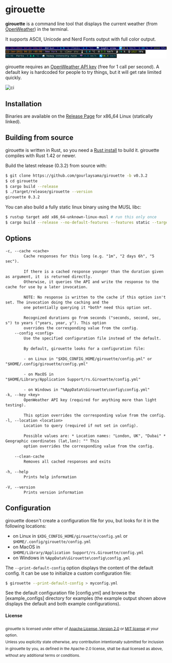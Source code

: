 # girouette

**girouette** is a command line tool that displays the current weather (from [OpenWeather])
in the terminal.

It supports ASCII, Unicode and Nerd Fonts output with full color output.

![examples of girouette output](screenshots/girouette_main.png)

girouette requires an [OpenWeather API key] (free for 1 call per second). A default key is hardcoded for people to try things, but it will get rate limited quickly.

![ci](https://github.com/gourlaysama/girouette/workflows/Continuous%20integration/badge.svg?branch=master)

## Installation

Binaries are available on the [Release Page] for x86_64 Linux (statically linked).

## Building from source

girouette is written in Rust, so you need a [Rust install] to build it. girouette compiles with
Rust 1.42 or newer.

Build the latest release (0.3.2) from source with:

```sh
$ git clone https://github.com/gourlaysama/girouette -b v0.3.2
$ cd girouette
$ cargo build --release
$ ./target/release/girouette --version
girouette 0.3.2
```

You can also build a fully static linux binary using the MUSL libc:

```sh
$ rustup target add x86_64-unknown-linux-musl # run this only once
$ cargo build --release --no-default-features --features static --target x86_64-unknown-linux-musl
```

## Options

```
-c, --cache <cache>          
        Cache responses for this long (e.g. "1m", "2 days 6h", "5 sec").

        If there is a cached response younger than the duration given as argument, it  is returned directly.
        Otherwise, it queries the API and write the response to the cache for use by a later invocation.

        NOTE: No response is written to the cache if this option isn't set. The invocation doing the caching and the
        one potentially querying it *both* need this option set.

        Recognized durations go from seconds ("seconds, second, sec, s") to years ("years, year, y"). This option
        overrides the corresponding value from the config.
    --config <config>        
        Use the specified configuration file instead of the default.

        By default, girouette looks for a configuration file:

        - on Linux in "$XDG_CONFIG_HOME/girouette/config.yml" or "$HOME/.config/girouette/config.yml"

        - on MacOS in "$HOME/Library/Application Support/rs.Girouette/config.yml"

        - on Windows in "%AppData%\Girouette\config\config.yml"
-k, --key <key>              
        OpenWeather API key (required for anything more than light testing).

        This option overrides the corresponding value from the config.
-l, --location <location>    
        Location to query (required if not set in config).

        Possible values are: * Location names: "London, UK", "Dubai" * Geographic coordinates (lat,lon): "" This
        option overrides the corresponding value from the config.

    --clean-cache    
        Removes all cached responses and exits

-h, --help           
        Prints help information

-V, --version        
        Prints version information

```

## Configuration

girouette doesn't create a configuration file for you, but looks for it in the following locations:
  * on Linux in `$XDG_CONFIG_HOME/girouette/config.yml` or `$HOME/.config/girouette/config.yml`
  * on MacOS in `$HOME/Library/Application Support/rs.Girouette/config.yml`
  * on Windows in `%AppData%\Girouette\config\config.yml`

The `--print-default-config` option displays the content of the default config. It can be use to initialize a custom configuration file:

```sh
$ girouette --print-default-config > myconfig.yml
```

See the default configuration file [config.yml] and browse the [example_configs] directory for examples (the example output shown above displays the default and both example configurations).

#### License

<sub>
girouette is licensed under either of <a href="LICENSE-APACHE">Apache License, Version 2.0</a> or <a href="LICENSE-MIT">MIT license</a> at your option.
</sub>

<br>

<sub>
Unless you explicitly state otherwise, any contribution intentionally submitted
for inclusion in girouette by you, as defined in the Apache-2.0 license, shall be
dual licensed as above, without any additional terms or conditions.
</sub>

[OpenWeather]: https://openweathermap.org
[OpenWeather API key]: https://openweathermap.org/appid
[Rust install]: https://www.rust-lang.org/tools/install
[Release Page]: https://github.com/gourlaysama/girouette/releases/latest